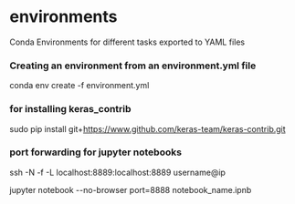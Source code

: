 # environments
Conda Environments for different tasks exported to YAML files

### Creating an environment from an environment.yml file

conda env create -f environment.yml

### for installing keras_contrib

sudo pip install git+https://www.github.com/keras-team/keras-contrib.git

### port forwarding for jupyter notebooks

ssh -N -f -L localhost:8889:localhost:8889 username@ip

jupyter notebook --no-browser port=8888 notebook_name.ipnb







